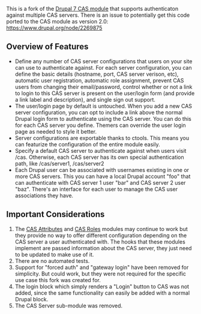 This is a fork of the [Drupal 7 CAS module](https://drupal.org/project/cas) that supports authenticaton against
multiple CAS servers. There is an issue to potentially get this code ported to the CAS module as version 2.0:
https://www.drupal.org/node/2269875

## Overview of Features
* Define any number of CAS server configurations that users on your site can use to authenticate against. For each server configuration, you can define the basic details (hostname, port, CAS server verison, etc), automatic user registration, automatic role assignment, prevent CAS users from changing their email/password, control whether or not a link to login to this CAS server is present on the user/login form (and provide a link label and description), and single sign out support.
* The user/login page by default is untouched. When you add a new CAS server configuration, you can opt to include a link above the normal Drupal login form to authenticate using the CAS server. You can do this for each CAS server you define. Themers can override the user login page as needed to style it better.
* Server configurations are exportable thanks to ctools. This means you can featurize the configuration of the entire module easily.
* Specify a default CAS server to authenticate against when users visit /cas. Otherwise, each CAS server has its own special authentication path, like /cas/server1, /cas/server2
* Each Drupal user can be associated with usernames existing in one or more CAS servers. This you can have a local Drupal account "foo" that can authenticate with CAS server 1 user "bar" and CAS server 2 user "baz". There's an interface for each user to manage the CAS user associations they have.

## Important Considerations

1. The [CAS Attributes](https://www.drupal.org/project/cas_attributes) and [CAS Roles](https://www.drupal.org/project/cas_roles) modules
may continue to work but they provide no way to offer different configuration depending on the CAS server
a user authenticated with. The hooks that these modules implement are passed information about the CAS server,
they just need to be updated to make use of it.
2. There are no automated tests.
3. Support for "forced auth" and "gateway login" have been removed for simplicity. But could work, but
they were not required for the specific use case this fork was created for.
4. The login block which simply renders a "Login" button to CAS was not added, since the same functionality
can easily be added with a normal Drupal block.
5. The CAS Server sub-module was removed.
